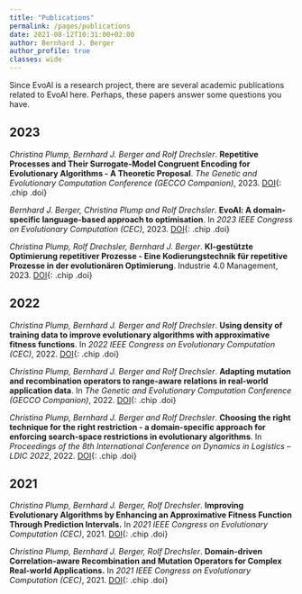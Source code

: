 ```yaml
---
title: "Publications"
permalink: /pages/publications
date: 2021-08-12T10:31:00+02:00
author: Bernhard J. Berger
author_profile: true
classes: wide
---
```


Since EvoAl is a research project, there are several academic publications
related to EvoAl here. Perhaps, these papers answer some questions you have.

## 2023
_Christina Plump, Bernhard J. Berger and Rolf Drechsler_. **Repetitive Processes
and Their Surrogate-Model Congruent Encoding for Evolutionary Algorithms - A
Theoretic Proposal**. _The Genetic and Evolutionary Computation Conference (GECCO
Companion)_, 2023. [DOI](https://doi.org/10.1145/3583133.3596389){: .chip .doi}

_Bernhard J. Berger, Christina Plump and Rolf Drechsler_. **EvoAl: A domain-specific
language-based approach to optimisation**. In _2023 IEEE Congress on Evolutionary
Computation (CEC)_, 2023. [DOI](https://doi.org/10.1109/CEC53210.2023.10253985){: .chip .doi}

_Christina Plump, Rolf Drechsler, Bernhard J. Berger_. **KI-gestützte Optimierung repetitiver
Prozesse - Eine Kodierungstechnik für repetitive Prozesse in der evolutionären
Optimierung**. Industrie 4.0 Management, 2023. [DOI](https://doi.org/10.30844/IM_23-1_19-22){: .chip .doi}

## 2022
_Christina Plump, Bernhard J. Berger and Rolf Drechsler_. **Using density of
training data to improve evolutionary algorithms with approximative fitness
functions**. In _2022 IEEE Congress on Evolutionary Computation (CEC)_, 2022.
[DOI](https://doi.org/10.1109/CEC55065.2022.9870352){: .chip .doi}

_Christina Plump, Bernhard J. Berger and Rolf Drechsler_. **Adapting mutation
and recombination operators to range-aware relations in real-world application data**.
In _The Genetic and Evolutionary Computation Conference (GECCO Companion)_, 2022.
[DOI](https://doi.org/10.1145/3520304.3529066){: .chip .doi}

_Christina Plump, Bernhard J. Berger and Rolf Drechsler_. **Choosing the right
technique for the right restriction - a domain-specific approach for enforcing
search-space restrictions in evolutionary algorithms**. In _Proceedings of the
8th International Conference on Dynamics in Logistics – LDIC 2022_, 2022.
[DOI](https://link.springer.com/chapter/10.1007/978-3-031-05359-7_28){: .chip .doi}

## 2021
_Christina Plump, Bernhard J. Berger, Rolf Drechsler_. **Improving Evolutionary
Algorithms by Enhancing an Approximative Fitness Function Through Prediction
Intervals.** In _2021 IEEE Congress on Evolutionary Computation (CEC)_, 2021.
[DOI](https://doi.org/10.1109/CEC45853.2021.9504722){: .chip .doi}

_Christina Plump, Bernhard J. Berger, Rolf Drechsler_. **Domain-driven
Correlation-aware Recombination and Mutation Operators for Complex Real-world
Applications.** In _2021 IEEE Congress on Evolutionary Computation (CEC)_, 2021.
[DOI](https://doi.org/10.1109/CEC45853.2021.9504931){: .chip .doi}